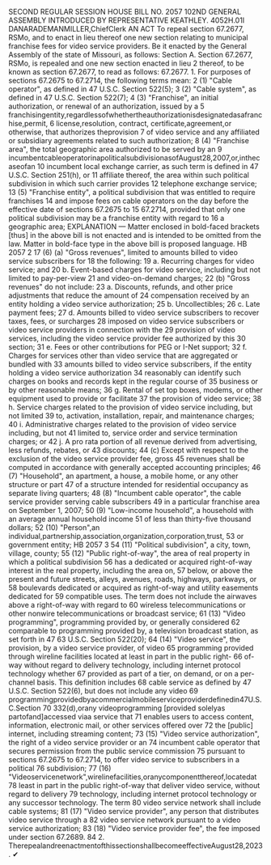 SECOND REGULAR SESSION
HOUSE BILL NO. 2057
102ND GENERAL ASSEMBLY
INTRODUCED BY REPRESENTATIVE KEATHLEY.
4052H.01I DANARADEMANMILLER,ChiefClerk
AN ACT
To repeal section 67.2677, RSMo, and to enact in lieu thereof one new section relating to
municipal franchise fees for video service providers.
Be it enacted by the General Assembly of the state of Missouri, as follows:
Section A. Section 67.2677, RSMo, is repealed and one new section enacted in lieu
2 thereof, to be known as section 67.2677, to read as follows:
67.2677. 1. For purposes of sections 67.2675 to 67.2714, the following terms mean:
2 (1) "Cable operator", as defined in 47 U.S.C. Section 522(5);
3 (2) "Cable system", as defined in 47 U.S.C. Section 522(7);
4 (3) "Franchise", an initial authorization, or renewal of an authorization, issued by a
5 franchisingentity,regardlessofwhethertheauthorizationisdesignatedasafranchise,permit,
6 license,resolution, contract, certificate,agreement,or otherwise, that authorizes theprovision
7 of video service and any affiliated or subsidiary agreements related to such authorization;
8 (4) "Franchise area", the total geographic area authorized to be served by an
9 incumbentcableoperatorinapoliticalsubdivisionasofAugust28,2007,or,inthecaseofan
10 incumbent local exchange carrier, as such term is defined in 47 U.S.C. Section 251(h), or
11 affiliate thereof, the area within such political subdivision in which such carrier provides
12 telephone exchange service;
13 (5) "Franchise entity", a political subdivision that was entitled to require franchises
14 and impose fees on cable operators on the day before the effective date of sections 67.2675 to
15 67.2714, provided that only one political subdivision may be a franchise entity with regard to
16 a geographic area;
EXPLANATION — Matter enclosed in bold-faced brackets [thus] in the above bill is not enacted and is
intended to be omitted from the law. Matter in bold-face type in the above bill is proposed language.
HB 2057 2
17 (6) (a) "Gross revenues", limited to amounts billed to video service subscribers for
18 the following:
19 a. Recurring charges for video service; and
20 b. Event-based charges for video service, including but not limited to pay-per-view
21 and video-on-demand charges;
22 (b) "Gross revenues" do not include:
23 a. Discounts, refunds, and other price adjustments that reduce the amount of
24 compensation received by an entity holding a video service authorization;
25 b. Uncollectibles;
26 c. Late payment fees;
27 d. Amounts billed to video service subscribers to recover taxes, fees, or surcharges
28 imposed on video service subscribers or video service providers in connection with the
29 provision of video services, including the video service provider fee authorized by this
30 section;
31 e. Fees or other contributions for PEG or I-Net support;
32 f. Charges for services other than video service that are aggregated or bundled with
33 amounts billed to video service subscribers, if the entity holding a video service authorization
34 reasonably can identify such charges on books and records kept in the regular course of
35 business or by other reasonable means;
36 g. Rental of set top boxes, modems, or other equipment used to provide or facilitate
37 the provision of video service;
38 h. Service charges related to the provision of video service including, but not limited
39 to, activation, installation, repair, and maintenance charges;
40 i. Administrative charges related to the provision of video service including, but not
41 limited to, service order and service termination charges; or
42 j. A pro rata portion of all revenue derived from advertising, less refunds, rebates, or
43 discounts;
44 (c) Except with respect to the exclusion of the video service provider fee, gross
45 revenues shall be computed in accordance with generally accepted accounting principles;
46 (7) "Household", an apartment, a house, a mobile home, or any other structure or part
47 of a structure intended for residential occupancy as separate living quarters;
48 (8) "Incumbent cable operator", the cable service provider serving cable subscribers
49 in a particular franchise area on September 1, 2007;
50 (9) "Low-income household", a household with an average annual household income
51 of less than thirty-five thousand dollars;
52 (10) "Person",an individual,partnership,association,organization,corporation,trust,
53 or government entity;
HB 2057 3
54 (11) "Political subdivision", a city, town, village, county;
55 (12) "Public right-of-way", the area of real property in which a political subdivision
56 has a dedicated or acquired right-of-way interest in the real property, including the area on,
57 below, or above the present and future streets, alleys, avenues, roads, highways, parkways, or
58 boulevards dedicated or acquired as right-of-way and utility easements dedicated for
59 compatible uses. The term does not include the airwaves above a right-of-way with regard to
60 wireless telecommunications or other nonwire telecommunications or broadcast service;
61 (13) "Video programming", programming provided by, or generally considered
62 comparable to programming provided by, a television broadcast station, as set forth in 47
63 U.S.C. Section 522(20);
64 (14) "Video service", the provision, by a video service provider, of video
65 programming provided through wireline facilities located at least in part in the public right-
66 of-way without regard to delivery technology, including internet protocol technology whether
67 provided as part of a tier, on demand, or on a per-channel basis. This definition includes
68 cable service as defined by 47 U.S.C. Section 522(6), but does not include any video
69 programmingprovidedbyacommercialmobileserviceproviderdefinedin47U.S.C.Section
70 332(d),orany videoprogramming [provided solelyas partofand]accessed viaa service that
71 enables users to access content, information, electronic mail, or other services offered over
72 the [public] internet, including streaming content;
73 (15) "Video service authorization", the right of a video service provider or an
74 incumbent cable operator that secures permission from the public service commission
75 pursuant to sections 67.2675 to 67.2714, to offer video service to subscribers in a political
76 subdivision;
77 (16) "Videoservicenetwork",wirelinefacilities,oranycomponentthereof,locatedat
78 least in part in the public right-of-way that deliver video service, without regard to delivery
79 technology, including internet protocol technology or any successor technology. The term
80 video service network shall include cable systems;
81 (17) "Video service provider", any person that distributes video service through a
82 video service network pursuant to a video service authorization;
83 (18) "Video service provider fee", the fee imposed under section 67.2689.
84 2. TherepealandreenactmentofthissectionshallbecomeeffectiveAugust28,2023.
✔